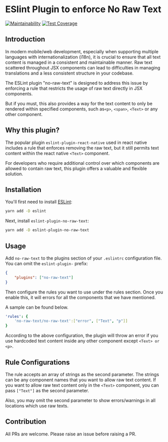 # ESlint Plugin to enforce No Raw Text

[![Maintainability](https://api.codeclimate.com/v1/badges/4307f36f52877ccb301c/maintainability)](https://codeclimate.com/github/samitha9125/eslint-plugin-no-raw-text/maintainability) [![Test Coverage](https://api.codeclimate.com/v1/badges/4307f36f52877ccb301c/test_coverage)](https://codeclimate.com/github/samitha9125/eslint-plugin-no-raw-text/test_coverage) 

## Introduction

In modern mobile/web development, especially when supporting multiple languages with internationalization (i18n), it is crucial to ensure that all text content is managed in a consistent and maintainable manner. Raw text scattered throughout JSX components can lead to difficulties in managing translations and a less consistent structure in your codebase.

The ESLint plugin "no-raw-text" is designed to address this issue by enforcing a rule that restricts the usage of raw text directly in JSX components. 

But if you must, this also provides a way for the text content to only be rendered within specified components, such as`<p>`, `<span>`, `<Text>` or any other component.
## Why this plugin?

The popular plugin `eslint-plugin-react-native` used in react native includes a rule that enforces removing the raw text, but it still permits text content within the react native `<Text>` component.

For developers who require additional control over which components are allowed to contain raw text, this plugin offers a valuable and flexible solution.


## Installation

You'll first need to install [ESLint](https://eslint.org/):

```sh
yarn add -D eslint
```

Next, install `eslint-plugin-no-raw-text`:

```sh
yarn add -D eslint-plugin-no-raw-text
```

## Usage

Add `no-raw-text` to the plugins section of your `.eslintrc` configuration file. You can omit the `eslint-plugin-` prefix:

```json
{
    "plugins": ["no-raw-text"]
}
```

Then configure the rules you want to use under the rules section. Once you enable this, it will errors for all the components that we have mentioned.

A sample can be found below.

```yaml
'rules': {
    'no-raw-text/no-raw-text':["error", ["Text", "p"]]
}
```

According to the above configuration, the plugin will throw an error if you use hardcoded text content inside any other component except `<Text> or <p>`.

## Rule Configurations

The rule accepts an array of strings as the second parameter. The strings can be any component names that you want to allow raw text content. If you want to allow raw text content only in the `<Text>` component, you can pass `["Text"]` as the second parameter.

Also, you may omit the second parameter to show errors/warnings in all locations which use raw texts.

## Contribution

All PRs are welcome. Please raise an issue before raising a PR.